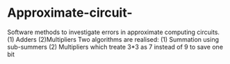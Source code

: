 # Approximate-circuit-
Software methods to investigate errors in approximate computing circuits. (1) Adders (2)Multipliers
Two algorithms are realised:
(1) Summation using sub-summers
(2) Multipliers which treate 3*3 as 7 instead of 9 to save one bit
